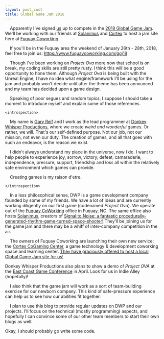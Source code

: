 ```yaml
---
layout: post_cust
title: Global Game Jam 2018
---
```


&nbsp;&nbsp;&nbsp;&nbsp;Apparently I've signed [us](http://www.donkeywhisper.com) up to compete in the [2018 Global Game Jam](http://www.globalgamejam.org). We'll be working with our friends at [Solanimus](http://www.solanimus.com) and [Cortex](http://www.fuquaycoworking.com/cortex) to host a jam site here at [Fuquay Coworking](http://www.fuquaycoworking.com).

&nbsp;&nbsp;&nbsp;&nbsp;If you'll be in the Fuquay area the weekend of January 26th - 28th, 2018, feel free to join us: https://www.fuquaycoworking.com/ggj18

&nbsp;&nbsp;&nbsp;&nbsp;Though I've been working on _Project Ova_ more now that school is on break, my coding skills are still pretty rusty. I think this will be a good opportunity to hone them. Although _Project Ova_ is being built with the Unreal Engine, I have no idea what engine/framework I'll be using for the jam and probably won't decide until after the theme has been announced and my team has decided upon a game design.

&nbsp;&nbsp;&nbsp;&nbsp;Speaking of poor segues and random topics, I suppose I should take a moment to introduce myself and explain some of those references. 

	<introspection>

&nbsp;&nbsp;&nbsp;&nbsp;My name is [Gary Reif](https://www.linkedin.com/in/garyreif/) and I work as the lead programmer at [Donkey Whisper Productions](http://www.donkeywhisper.com), where we create _weird and wonderful_ games. Or rather, we will. That's our self-defined purpose. Not our job, not our mission, not even our duty. The creation of games, and all that goes with such an endeavor, is the reason we exist.

&nbsp;&nbsp;&nbsp;&nbsp;I didn't always understand my place in the universe, now I do. I want to help people to experience joy, sorrow, victory, defeat, camaraderie, independence, pressure, support, friendship and loss all within the relatively safe environment which games can provide. 

&nbsp;&nbsp;&nbsp;&nbsp;Creating games is my raison d'etre.

	</introspection>

&nbsp;&nbsp;&nbsp;&nbsp;In a less philosophical sense, DWP is a game development company founded by some of my friends. We have a lot of ideas and are currently working diligently on our first game (codenamed _Project Ova_). We operate out of the [Fuquay CoWorking](https://www.fuquaycoworking.com) office in Fuquay, NC. The same office also hosts [Solanimus](http://www.solanimus.com), creators of [Signal to Noise: a fantastic procedurally-generated-rhythm-game-turned-space-shooter!](http://www.solanimus.com/games/signal-to-noise) They'll be joining us for the game jam and there may be a whiff of inter-company competition in the air.

&nbsp;&nbsp;&nbsp;&nbsp;The owners of Fuquay Coworking are launching their own new service: the [Cortex CoGaming Center](http://www.fuquaycoworking.com/cortex-cogaming-center/), a game technology & development coworking space and learning center. [They have graciously offered to host a local Global Game Jam site for us!](http://www.fuquaycoworking.com/ggj18)

Donkey Whisper Productions also plans to show a demo of _Project OVA_ at the [East Coast Game Conference](http://www.ecgconf.com) in April. Look for us in Indie Alley (hopefully)!

&nbsp;&nbsp;&nbsp;&nbsp;I also think that the game jam will work as a sort of team-building exercise for our newborn company. This kind of safe-pressure experience can help us to see how our abilities fit together.

&nbsp;&nbsp;&nbsp;&nbsp;I plan to use this blog to provide regular updates on DWP and our projects. I'll focus on the technical (mostly programming) aspects, and hopefully I can convince some of our other team members to start their own blogs as well.

Okay, I should probably go write some code.